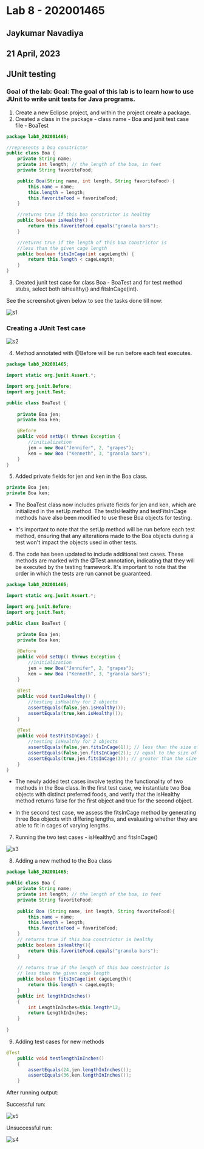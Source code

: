 # Lab 8 - 202001465

## Jaykumar Navadiya
## 21 April, 2023
## JUnit testing

### Goal of the lab: Goal: The goal of this lab is to learn how to use JUnit to write unit tests for Java programs.


1. Create a new Eclipse project, and within the project create a package.
2. Created a class in the package - class name - Boa and junit test case file - BoaTest

```java
package lab8_202001465;

//represents a boa constrictor
public class Boa {
	private String name;
	private int length; // the length of the boa, in feet
	private String favoriteFood;

	public Boa(String name, int length, String favoriteFood) {
		this.name = name;
		this.length = length;
		this.favoriteFood = favoriteFood;
	}

	//returns true if this boa constrictor is healthy
	public boolean isHealthy() {
		return this.favoriteFood.equals("granola bars");
	}

	//returns true if the length of this boa constrictor is
	//less than the given cage length
	public boolean fitsInCage(int cageLength) {
		return this.length < cageLength;
	}
}
```

3. Created junit test case for class Boa - BoaTest and for test method stubs, select both isHealthy() and fitsInCage(int).

See the screenshot given below to see the tasks done till now:

![s1](https://user-images.githubusercontent.com/67496808/233610831-93079ced-4c1c-46f0-897f-6c97926c7fb9.png)


### Creating a JUnit Test case 
![s2](https://user-images.githubusercontent.com/67496808/233610859-7b4fb116-947c-49ab-b42f-8abd87852a38.png)


4. Method annotated with @Before will be run before each test executes.

```java
package lab8_202001465;

import static org.junit.Assert.*;

import org.junit.Before;
import org.junit.Test;

public class BoaTest {
	
	private Boa jen;
	private Boa ken;

	@Before
	public void setUp() throws Exception {
		//initialization
		jen = new Boa("Jennifer", 2, "grapes");
		ken = new Boa ("Kenneth", 3, "granola bars");
	}
}
```

5. Added private fields for jen and ken in the Boa class.

```java
private Boa jen;
private Boa ken;
```

- The BoaTest class now includes private fields for jen and ken, which are initialized in the setUp method. The testIsHealthy and testFitsInCage methods have also been modified to use these Boa objects for testing.

- It's important to note that the setUp method will be run before each test method, ensuring that any alterations made to the Boa objects during a test won't impact the objects used in other tests.

6. The code has been updated to include additional test cases. These methods are marked with the @Test annotation, indicating that they will be executed by the testing framework. It's important to note that the order in which the tests are run cannot be guaranteed.

```java
package lab8_202001465;

import static org.junit.Assert.*;

import org.junit.Before;
import org.junit.Test;

public class BoaTest {
	
	private Boa jen;
	private Boa ken;

	@Before
	public void setUp() throws Exception {
		//initialization
		jen = new Boa("Jennifer", 2, "grapes");
		ken = new Boa ("Kenneth", 3, "granola bars");
	}
	
	@Test 
	public void testIsHealthy() {
		//testing isHealthy for 2 objects
		assertEquals(false,jen.isHealthy());
		assertEquals(true,ken.isHealthy());
	}
	
	@Test 
	public void testFitsInCage() {
		//testing isHealthy for 2 objects		
		assertEquals(false,jen.fitsInCage(1)); // less than the size of cage
		assertEquals(false,jen.fitsInCage(2)); // equal to the size of cage		
		assertEquals(true,jen.fitsInCage(3)); // greater than the size of cage
	}
}
```

- The newly added test cases involve testing the functionality of two methods in the Boa class. In the first test case, we instantiate two Boa objects with distinct preferred foods, and verify that the isHealthy method returns false for the first object and true for the second object.

- In the second test case, we assess the fitsInCage method by generating three Boa objects with differing lengths, and evaluating whether they are able to fit in cages of varying lengths.

7. Running the two test cases - isHealthy() and fitsInCage()

![s3](https://user-images.githubusercontent.com/67496808/233610922-fd3264b8-a557-47e3-b5d8-99131e2dfc1b.png)


8. Adding a new method to the Boa class

```java
package lab8_202001465;

public class Boa {
	private String name;
	private int length; // the length of the boa, in feet
	private String favoriteFood;
	
	public Boa (String name, int length, String favoriteFood){
		this.name = name;
		this.length = length;
		this.favoriteFood = favoriteFood;
	}
	// returns true if this boa constrictor is healthy
	public boolean isHealthy(){
		return this.favoriteFood.equals("granola bars");
	}
	
	// returns true if the length of this boa constrictor is
	// less than the given cage length
	public boolean fitsInCage(int cageLength){
		return this.length < cageLength;
	}
	public int lengthInInches()
	{
		int LengthInInches=this.length*12;
		return LengthInInches;
	}
	
}
```

9. Adding test cases for new methods
```java
@Test
	public void testlengthInInches()
	{
		assertEquals(24,jen.lengthInInches());
		assertEquals(36,ken.lengthInInches());
	}
```

After running output:

Successful run:

![s5](https://user-images.githubusercontent.com/67496808/233610953-20ef4b25-49c0-4a88-b5b8-7bc14622d5e8.png)


Unsuccessful run:

![s4](https://user-images.githubusercontent.com/67496808/233610989-d8b21c1a-2a5d-4f5d-a7e9-a5d63e202331.png)






